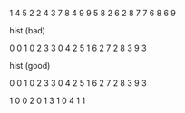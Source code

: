 1  4 5
2  2 4
3  7 8
4  9 9
5  8 2
6  2 8
7  7 6
8  6 9

hist (bad)

0 0
1 0
2 3
3 0
4 2
5 1
6 2
7 2
8 3
9 3


hist (good)

0 0
1 0
2 3
3 0
4 2
5 1
6 2
7 2
8 3
9 3



1 0 0
2 0 1
3 1 0
4 1 1
